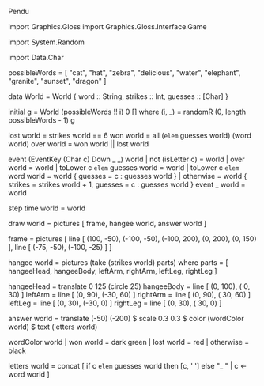Pendu

import Graphics.Gloss
import Graphics.Gloss.Interface.Game

import System.Random

import Data.Char

possibleWords = [
    "cat", "hat", "zebra", "delicious", "water",
    "elephant", "granite", "sunset", "dragon"
    ]

data World = World {
    word    :: String,
    strikes :: Int,
    guesses :: [Char]
    }

initial g = World (possibleWords !! i) 0 []
  where (i, _) = randomR (0, length possibleWords - 1) g

lost world = strikes world == 6
won  world = all (`elem` guesses world) (word world)
over world = won world || lost world

event (EventKey (Char c) Down _ _) world
  | not (isLetter c)                     = world
  | over world                           = world
  | toLower c `elem` guesses world       = world
  | toLower c `elem` word world          = world { guesses = c : guesses world }
  | otherwise                            = world { strikes = strikes world + 1,
                                                   guesses = c : guesses world }
event _                            world = world

step time world = world

draw world = pictures [ frame, hangee world, answer world ]

frame = pictures [
    line [ (100, -50), (-100, -50), (-100, 200), (0, 200), (0, 150) ],
    line [ (-75, -50), (-100, -25) ]
    ]

hangee world = pictures (take (strikes world) parts)
  where parts = [ hangeeHead, hangeeBody, leftArm, rightArm, leftLeg, rightLeg ]

hangeeHead = translate 0 125 (circle 25)
hangeeBody = line [ (0, 100), (  0, 30) ]
leftArm    = line [ (0,  90), (-30, 60) ]
rightArm   = line [ (0,  90), ( 30, 60) ]
leftLeg    = line [ (0,  30), (-30,  0) ]
rightLeg   = line [ (0,  30), ( 30,  0) ]

answer world = translate (-50) (-200)
             $ scale 0.3 0.3
             $ color (wordColor world)
             $ text (letters world)

wordColor world
  | won  world = dark green
  | lost world = red
  | otherwise  = black

letters world = concat [
    if c `elem` guesses world then [c, ' '] else "_ "
      | c <- word world
    ]
